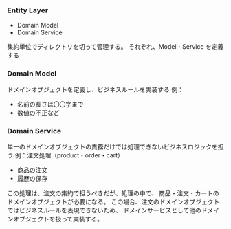 ### Entity Layer

- Domain Model
- Domain Service

集約単位でディレクトリを切って管理する。
それぞれ、Model・Service を定義する

### Domain Model

ドメインオブジェクトを定義し、ビジネスルールを実装する
例：

- 名前の長さは〇〇字まで
- 数値の不正など

### Domain Service

単一のドメインオブジェクトの責務だけでは処理できないビジネスロジックを担う
例：注文処理（product・order・cart）

- 商品の注文
- 履歴の保存

この処理は、注文の集約で担うべきだが、処理の中で、
商品・注文・カートのドメインオブジェクトが必要になる。
この場合、注文のドメインオブジェクトではビジネスルールを表現できないため、
ドメインサービスとして他のドメインオブジェクトを扱って実装する。
